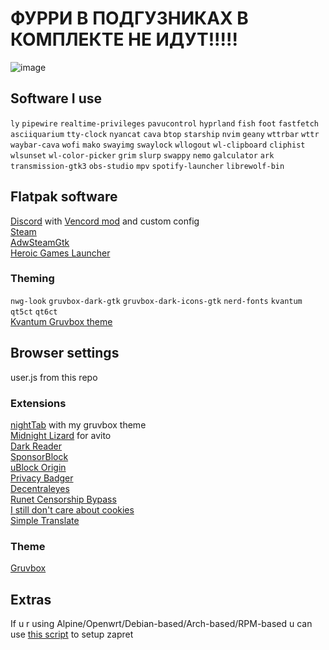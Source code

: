 # ФУРРИ В ПОДГУЗНИКАХ В КОМПЛЕКТЕ НЕ ИДУТ!!!!!

![image](https://github.com/user-attachments/assets/ce07bff0-9b9d-45c1-9b02-248b86e3e475)


## Software I use 
`ly`
`pipewire`
`realtime-privileges`
`pavucontrol`
`hyprland`
`fish`
`foot`
`fastfetch`
`asciiquarium`
`tty-clock`
`nyancat`
`cava`
`btop`
`starship`
`nvim`
`geany`
`wttrbar`
`wttr`
`waybar-cava`
`wofi`
`mako`
`swayimg`
`swaylock`
`wllogout`
`wl-clipboard`
`cliphist`
`wlsunset`
`wl-color-picker`
`grim`
`slurp`
`swappy`
`nemo`
`galculator`
`ark`
`transmission-gtk3`
`obs-studio`
`mpv`
`spotify-launcher`
`librewolf-bin`


## Flatpak software
[Discord](https://flathub.org/apps/com.discordapp.Discord) with [Vencord mod](https://vencord.dev/) and custom config\
[Steam](https://flathub.org/apps/com.valvesoftware.Steam) \
[AdwSteamGtk](https://flathub.org/apps/io.github.Foldex.AdwSteamGtk) \
[Heroic Games Launcher](https://flathub.org/apps/com.heroicgameslauncher.hgl)

### Theming 
`nwg-look` 
`gruvbox-dark-gtk` 
`gruvbox-dark-icons-gtk`
`nerd-fonts`
`kvantum`
`qt5ct`
`qt6ct` \
[Kvantum Gruvbox theme](https://github.com/TheExacc/Gruvbox-Kvantum)

## Browser settings 
user.js from this repo 

### Extensions 
[nightTab](https://addons.mozilla.org/en-US/firefox/addon/nighttab/) with my gruvbox theme \
[Midnight Lizard](https://addons.mozilla.org/en-US/firefox/addon/midnight-lizard-quantum/?utm_source=addons.mozilla.org&utm_medium=referral&utm_content=search) for avito \
[Dark Reader](https://addons.mozilla.org/en-US/firefox/addon/darkreader/?utm_source=addons.mozilla.org&utm_medium=referral&utm_content=search) \
[SponsorBlock](https://addons.mozilla.org/en-US/firefox/addon/sponsorblock/) \
[uBlock Origin](https://addons.mozilla.org/en-US/firefox/addon/ublock-origin/?utm_source=addons.mozilla.org&utm_medium=referral&utm_content=search) \
[Privacy Badger](https://addons.mozilla.org/en-US/firefox/addon/privacy-badger17/) \
[Decentraleyes](https://addons.mozilla.org/en-US/firefox/addon/decentraleyes/?utm_source=addons.mozilla.org&utm_medium=referral&utm_content=search) \
[Runet Censorship Bypass](https://addons.mozilla.org/en-US/firefox/addon/%D0%BE%D0%B1%D1%85%D0%BE%D0%B4-%D0%B1%D0%BB%D0%BE%D0%BA%D0%B8%D1%80%D0%BE%D0%B2%D0%BE%D0%BA-%D1%80%D1%83%D0%BD%D0%B5%D1%82%D0%B0/?utm_source=addons.mozilla.org&utm_medium=referral&utm_content=search) \
[I still don't care about cookies](https://addons.mozilla.org/en-US/firefox/addon/istilldontcareaboutcookies/?utm_source=addons.mozilla.org&utm_medium=referral&utm_content=search) \
[Simple Translate](https://addons.mozilla.org/en-US/firefox/addon/simple-translate/) 


### Theme
[Gruvbox](https://addons.mozilla.org/en-US/firefox/addon/gruvboxtheme/?utm_source=addons.mozilla.org&utm_medium=referral&utm_content=search)

## Extras
If u r using Alpine/Openwrt/Debian-based/Arch-based/RPM-based u can use [this script](https://github.com/Snowy-Fluffy/zapret.installer) to setup zapret 
